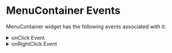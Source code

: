                               

MenuContainer Events
====================

MenuContainer widget has the following events associated with it:

<details close markdown="block"><summary>onClick Event</summary>

* * *

An event callback is invoked by the platform when the user performs a click action on the MenuContainer.

### Syntax

```

onClick()
```

### Parameters

* menuContainer \[widgetref\]- Mandatory

   Optional. Reference to the menuContainer widget that raised the event.

* selectedMenuIndex \[Number\]- Mandatory

   Optional. Specifies the index of the selected menu.

* selectedMenuItem \[Number\]- Mandatory

   Optional. Specifies the item of the selected menu.

### Read/Write

Yes - (Read and Write)

### Example

```
//Sample code to set the onClick event callback to a MenuContainer widget.

frmMenuC.myMenuC.onClick=onClickCallback;
function onClickCallBack(widgetModel, itemIndex, itemData) {
  //itemIndex is an array
  //itemData is an object
   //Assuming the template has a label widget with an id "label2".

  if (itemData.label2 == "One") {
   frmOne.show();
  } else if (itemData.label2 == "Two") {
   frmTwo.show();
  }
 }
```

### Accessible from IDE

Yes

### Platform Availability

Available on Desktop Web platform only

* * *

</details>
<details close markdown="block"><summary>onRightClick Event</summary>

* * *

An event callback is invoked by the platform when the user performs a right-click action on the MenuContainer.

### Syntax

```

onRightClick()
```

### Parameters

* menuContainer \[widgetref\]- Mandatory

   Optional. Reference to the menuContainer widget that raised the event.

* selectedMenuIndex \[Number\]- Mandatory

   Optional. Specifies the index of the selected menu.

* selectedMenuItem \[Number\]- Mandatory

   Optional. Specifies the item of the selected menu.

### Read/Write

Yes - (Read and Write)

### Example

```
//Sample code to set the onRightClick event callback to a MenuContainer widget.

frmMenuC.myMenuC.onRightClick=onRightClickCallback;
function onRightClickCallBack(widgetModel, itemIndex, itemData) {
  //itemIndex is an array
  //itemData is an object
   //Assuming the template has a label widget with an id "label2".

  if (itemData.label2 == "One") {
   frmOne.show();
  } else if (itemData.label2 == "Two") {
   frmTwo.show();
  }
 }
```

### Accessible from IDE

Yes

### Platform Availability

Available on Desktop Web platform only

* * *

</details>